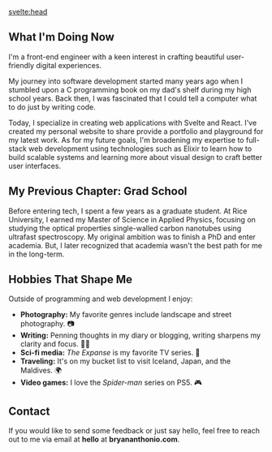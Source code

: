 <script>
    import BioPic from '$lib/components/BioPic.svelte'
</script>

<svelte:head>
	<meta
		data-key="description"
		name="description"
		content="Brief details about my life, interests, and career."
	/>
<title>Bryan Anthonio | About</title>
</svelte:head>



## What I'm Doing Now

I'm a front-end engineer with a keen interest in crafting beautiful user-friendly digital experiences. 

My journey into software development started many years ago when I stumbled upon a C programming book on my dad's shelf during my high school years. Back then, I was fascinated that I could tell a computer what to do just by writing code.

Today, I specialize in creating web applications with Svelte and React. I've created my personal website to share provide a portfolio and playground for my latest work. As for my future goals, I'm broadening my expertise to full-stack web development using technologies such as Elixir to learn how to build scalable systems and learning more about visual design to craft better user interfaces.

## My Previous Chapter: Grad School

Before entering tech, I spent a few years as a graduate student. At Rice University, I earned my Master of Science in Applied Physics, focusing on studying the optical properties single-walled carbon nanotubes using ultrafast spectroscopy. My original ambition was to finish a PhD and enter academia. But, I later recognized that academia wasn't the best path for me in the long-term.

## Hobbies That Shape Me
Outside of programming and web development I enjoy:
- **Photography:** My favorite genres include landscape and street photography. 📷
- **Writing:** Penning thoughts in my diary or blogging, writing sharpens my clarity and focus. ✍🏾
- **Sci-fi media:** *The Expanse* is my favorite TV series. 🚀
- **Traveling:** It's on my bucket list to visit Iceland, Japan, and the Maldives. 🌍
- **Video games:** I love the *Spider-man* series on PS5. 🎮

## Contact
If you would like to send some feedback or just say hello, feel free to reach out to me via
email at **hello** at **bryananthonio.com**.

